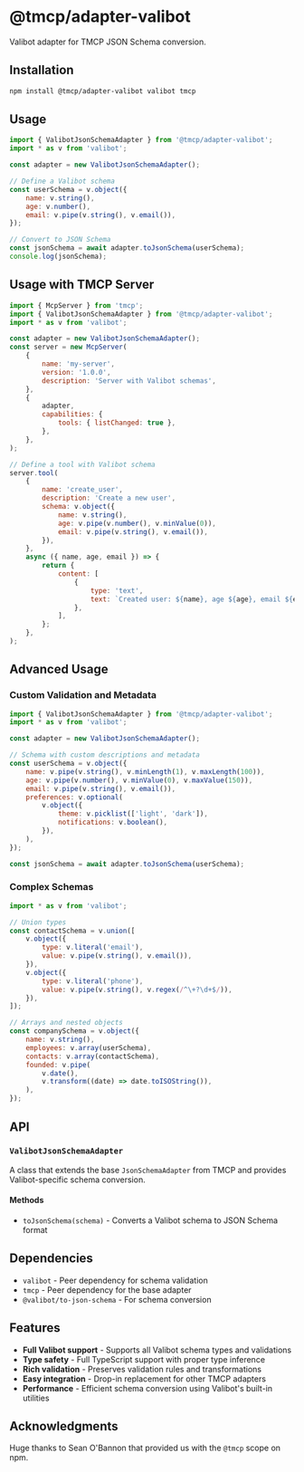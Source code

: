 # @tmcp/adapter-valibot

Valibot adapter for TMCP JSON Schema conversion.

## Installation

```bash
npm install @tmcp/adapter-valibot valibot tmcp
```

## Usage

```javascript
import { ValibotJsonSchemaAdapter } from '@tmcp/adapter-valibot';
import * as v from 'valibot';

const adapter = new ValibotJsonSchemaAdapter();

// Define a Valibot schema
const userSchema = v.object({
	name: v.string(),
	age: v.number(),
	email: v.pipe(v.string(), v.email()),
});

// Convert to JSON Schema
const jsonSchema = await adapter.toJsonSchema(userSchema);
console.log(jsonSchema);
```

## Usage with TMCP Server

```javascript
import { McpServer } from 'tmcp';
import { ValibotJsonSchemaAdapter } from '@tmcp/adapter-valibot';
import * as v from 'valibot';

const adapter = new ValibotJsonSchemaAdapter();
const server = new McpServer(
	{
		name: 'my-server',
		version: '1.0.0',
		description: 'Server with Valibot schemas',
	},
	{
		adapter,
		capabilities: {
			tools: { listChanged: true },
		},
	},
);

// Define a tool with Valibot schema
server.tool(
	{
		name: 'create_user',
		description: 'Create a new user',
		schema: v.object({
			name: v.string(),
			age: v.pipe(v.number(), v.minValue(0)),
			email: v.pipe(v.string(), v.email()),
		}),
	},
	async ({ name, age, email }) => {
		return {
			content: [
				{
					type: 'text',
					text: `Created user: ${name}, age ${age}, email ${email}`,
				},
			],
		};
	},
);
```

## Advanced Usage

### Custom Validation and Metadata

```javascript
import { ValibotJsonSchemaAdapter } from '@tmcp/adapter-valibot';
import * as v from 'valibot';

const adapter = new ValibotJsonSchemaAdapter();

// Schema with custom descriptions and metadata
const userSchema = v.object({
	name: v.pipe(v.string(), v.minLength(1), v.maxLength(100)),
	age: v.pipe(v.number(), v.minValue(0), v.maxValue(150)),
	email: v.pipe(v.string(), v.email()),
	preferences: v.optional(
		v.object({
			theme: v.picklist(['light', 'dark']),
			notifications: v.boolean(),
		}),
	),
});

const jsonSchema = await adapter.toJsonSchema(userSchema);
```

### Complex Schemas

```javascript
import * as v from 'valibot';

// Union types
const contactSchema = v.union([
	v.object({
		type: v.literal('email'),
		value: v.pipe(v.string(), v.email()),
	}),
	v.object({
		type: v.literal('phone'),
		value: v.pipe(v.string(), v.regex(/^\+?\d+$/)),
	}),
]);

// Arrays and nested objects
const companySchema = v.object({
	name: v.string(),
	employees: v.array(userSchema),
	contacts: v.array(contactSchema),
	founded: v.pipe(
		v.date(),
		v.transform((date) => date.toISOString()),
	),
});
```

## API

### `ValibotJsonSchemaAdapter`

A class that extends the base `JsonSchemaAdapter` from TMCP and provides Valibot-specific schema conversion.

#### Methods

- `toJsonSchema(schema)` - Converts a Valibot schema to JSON Schema format

## Dependencies

- `valibot` - Peer dependency for schema validation
- `tmcp` - Peer dependency for the base adapter
- `@valibot/to-json-schema` - For schema conversion

## Features

- **Full Valibot support** - Supports all Valibot schema types and validations
- **Type safety** - Full TypeScript support with proper type inference
- **Rich validation** - Preserves validation rules and transformations
- **Easy integration** - Drop-in replacement for other TMCP adapters
- **Performance** - Efficient schema conversion using Valibot's built-in utilities

## Acknowledgments

Huge thanks to Sean O'Bannon that provided us with the `@tmcp` scope on npm.
